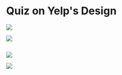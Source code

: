 # Quiz on Yelp's Design

![](<https://kuweiguge.github.io/Grokking-Modern-System-Design-Interview-Gitbook/.gitbook/assets/Screenshot 2023-09-02 at 5.32.27 PM.png>)

![](<https://kuweiguge.github.io/Grokking-Modern-System-Design-Interview-Gitbook/.gitbook/assets/Screenshot 2023-09-02 at 5.33.13 PM.png>)

<figure><img src="https://kuweiguge.github.io/Grokking-Modern-System-Design-Interview-Gitbook/.gitbook/assets/Screenshot 2023-09-02 at 5.35.54 PM.png" alt=""><figcaption></figcaption></figure>

![](<https://kuweiguge.github.io/Grokking-Modern-System-Design-Interview-Gitbook/.gitbook/assets/Screenshot 2023-09-02 at 5.36.54 PM.png>)

![](<https://kuweiguge.github.io/Grokking-Modern-System-Design-Interview-Gitbook/.gitbook/assets/Screenshot 2023-09-02 at 5.37.02 PM.png>)
